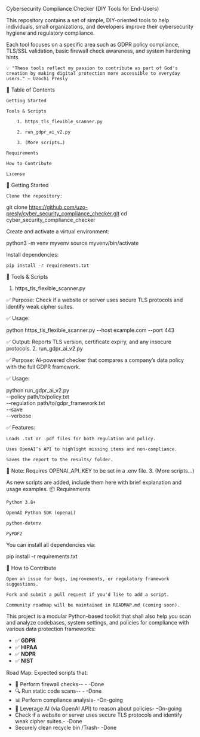  Cybersecurity Compliance Checker (DIY Tools for End-Users)

This repository contains a set of simple, DIY-oriented tools to help individuals, small organizations, and developers improve their cybersecurity hygiene and regulatory compliance.

Each tool focuses on a specific area such as GDPR policy compliance, TLS/SSL validation, basic firewall check awareness, and system hardening hints.

    💡 "These tools reflect my passion to contribute as part of God's creation by making digital protection more accessible to everyday users." — Uzochi Presly

📁 Table of Contents

    Getting Started

    Tools & Scripts

        1. https_tls_flexible_scanner.py

        2. run_gdpr_ai_v2.py

        3. (More scripts…)

    Requirements

    How to Contribute

    License

🧰 Getting Started

    Clone the repository:

git clone https://github.com/uzo-presly/cyber_security_compliance_checker.git
cd cyber_security_compliance_checker

Create and activate a virtual environment:

python3 -m venv myvenv
source myvenv/bin/activate

Install dependencies:

    pip install -r requirements.txt

🔧 Tools & Scripts
1. https_tls_flexible_scanner.py

✅ Purpose:
Check if a website or server uses secure TLS protocols and identify weak cipher suites.

✅ Usage:

python https_tls_flexible_scanner.py --host example.com --port 443

✅ Output:
Reports TLS version, certificate expiry, and any insecure protocols.
2. run_gdpr_ai_v2.py

✅ Purpose:
AI-powered checker that compares a company’s data policy with the full GDPR framework.

✅ Usage:

python run_gdpr_ai_v2.py \
  --policy path/to/policy.txt \
  --regulation path/to/gdpr_framework.txt \
  --save \
  --verbose

✅ Features:

    Loads .txt or .pdf files for both regulation and policy.

    Uses OpenAI’s API to highlight missing items and non-compliance.

    Saves the report to the results/ folder.

📝 Note: Requires OPENAI_API_KEY to be set in a .env file.
3. (More scripts…)

As new scripts are added, include them here with brief explanation and usage examples.
📦 Requirements

    Python 3.8+

    OpenAI Python SDK (openai)

    python-dotenv

    PyPDF2

You can install all dependencies via:

pip install -r requirements.txt

🤝 How to Contribute

    Open an issue for bugs, improvements, or regulatory framework suggestions.

    Fork and submit a pull request if you'd like to add a script.

    Community roadmap will be maintained in ROADMAP.md (coming soon).

This project is a modular Python-based toolkit that shall also help you scan and analyze codebases, system settings,
 and policies for compliance with various data protection frameworks:

- ✅ **GDPR**
- ✅ **HIPAA**
- ✅ **NDPR**
- ✅ **NIST**

Road Map:
Expected scripts that:
- 🔐 Perform firewall checks--	-	-Done
- 🔍 Run static code scans--	-	-Done
- 📊 Perform compliance analysis-	-On-going
- 🧠 Leverage AI (via OpenAI API) to reason about policies-	-On-going
- Check if a website or server uses secure TLS protocols and identify weak cipher suites.-	-Done
- Securely clean recycle bin /Trash-	-Done
